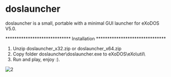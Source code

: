 # doslauncher

doslauncher is a small, portable with a minimal GUI launcher for eXoDOS V5.0.

*****************************   Installation   *******************************

1. Unzip doslauncher_x32.zip or doslauncher_x64.zip
2. Copy folder doslauncher\doslauncher.exe to eXoDOS\eXo\util\
3. Run and play, enjoy :).

![2](https://user-images.githubusercontent.com/84850541/123518415-817c6980-d6ae-11eb-9486-7bebfd1b6941.png)
